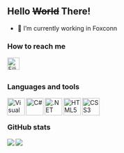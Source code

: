 ## Hello  ~~World~~ There! [](https://komarev.com/ghpvc/?username=filipeocastro)


- 🔭 I’m currently working in Foxconn


### How to reach me

[<img align="left" alt="Filipe Castro | LinkedIn" width="28px" src="https://cdn.jsdelivr.net/npm/simple-icons@v3/icons/linkedin.svg" />][linkedin]

<br />
<br />

### Languages and tools

<img align="left" alt="Visual Studio Code" width="40px" src="https://cdn.jsdelivr.net/gh/ricardozambon/ricardozambon/icons/visual-studio-code.png" />
<img align="left" alt="C#" width="40px" src="https://cdn.jsdelivr.net/gh/ricardozambon/ricardozambon/icons/csharp.png" />
<img align="left" alt=".NET Core" width="40px" src="https://cdn.jsdelivr.net/gh/ricardozambon/ricardozambon/icons/netcore.png" />
<img align="left" alt="HTML5" width="40px" src="https://cdn.jsdelivr.net/gh/ricardozambon/ricardozambon/icons/html.png" />
<img align="left" alt="CSS3" width="40px" src="https://cdn.jsdelivr.net/gh/ricardozambon/ricardozambon/icons/css.png" />

<br />
<br />

### GitHub stats

<div>
<a href="https://readme-stats-cfgj2cxdy.vercel.app/api?username=filipeocastro&count_private=true&show_icons=true">
  <img  align="left" src="https://readme-stats-cfgj2cxdy.vercel.app/api?username=filipeocastro&count_private=true&show_icons=true" />
</a>
<a href="https://readme-stats-cfgj2cxdy.vercel.app/api/top-langs/?username=filipeocastro">
  <img align="left" src="https://readme-stats-cfgj2cxdy.vercel.app/api/top-langs/?username=filipeocastro" />
</a>
</div>


[linkedin]: https://www.linkedin.com/in/filipe-castro

